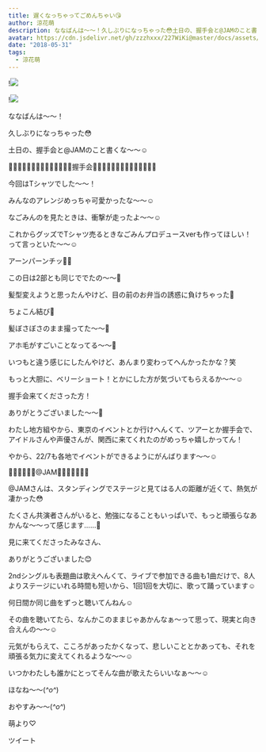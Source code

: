 ```yaml
---
title: 遅くなっちゃってごめんちゃい😘
author: 涼花萌
description: ななばんは〜〜！久しぶりになっちゃった😳土日の、握手会と@JAMのこと書くな〜〜☺️🙌🏻🙌🏻🙌🏻🙌🏻🙌🏻🙌🏻🙌🏻握手会🙌🏻🙌🏻🙌🏻🙌🏻🙌🏻🙌🏻🙌🏻今回はTシャツでした〜〜！...
avatar: https://cdn.jsdelivr.net/gh/zzzhxxx/227WiKi@master/docs/assets/photo/avatar/moe.jpg
date: "2018-05-31"
tags:
  - 涼花萌
---
```


!![](https://cdn.jsdelivr.net/gh/zzzhxxx/227WiKi-image@master/blog-image/moe-2018-05-31_1.jpg)

!![](https://cdn.jsdelivr.net/gh/zzzhxxx/227WiKi-image@master/blog-image/moe-2018-05-31_2.jpg)







ななばんは〜〜！



久しぶりになっちゃった😳





土日の、握手会と@JAMのこと書くな〜〜☺️





🙌🏻🙌🏻🙌🏻🙌🏻🙌🏻🙌🏻🙌🏻握手会🙌🏻🙌🏻🙌🏻🙌🏻🙌🏻🙌🏻🙌🏻




今回はTシャツでした〜〜！



みんなのアレンジめっちゃ可愛かったな〜〜☺️





なごみんのを見たときは、衝撃が走ったよ〜〜☺️




これからグッズでTシャツ売るときなごみんプロデュースverも作ってほしい！って言っといた〜〜☺️








アーンパーンチッ👊🏻












この日は2部とも同じででたの〜〜🙈



髪型変えようと思ったんやけど、目の前のお弁当の誘惑に負けちゃった💓








ちょこん結び🎀












髪ぼさぼさのまま撮ってた〜〜🙈




アホ毛がすごいことなってる〜〜🙈





いつもと違う感じにしたんやけど、あんまり変わってへんかったかな？笑




もっと大胆に、ベリーショート！とかにした方が気づいてもらえるか〜〜☺️







握手会来てくださった方！

ありがとうございました〜〜💓






わたし地方組やから、東京のイベントとか行けへんくて、ツアーとか握手会で、アイドルさんや声優さんが、関西に来てくれたのがめっちゃ嬉しかってん！




やから、22/7も各地でイベントができるようにがんばります〜〜☺️











🍓🍓🍓🍓🍓🍓@JAM🍓🍓🍓🍓🍓🍓🍓




@JAMさんは、スタンディングでステージと見てはる人の距離が近くて、熱気が凄かった😳





たくさん共演者さんがいると、勉強になることもいっぱいで、もっと頑張らなあかんな〜〜って感じます……🙂





見に来てくださったみなさん、

ありがとうございました😊














2ndシングルも表題曲は歌えへんくて、ライブで参加できる曲も1曲だけで、8人よりステージにいれる時間も短いから、1回1回を大切に、歌って踊っています☺️















何日間か同じ曲をずっと聴いてんねん☺️





その曲を聴いてたら、なんかこのままじゃあかんなぁ〜って思って、現実と向き合えんの〜〜☺️





元気がもらえて、こころがあったかくなって、悲しいこととかあっても、それを頑張る気力に変えてくれるような〜〜☺️




いつかわたしも誰かにとってそんな曲が歌えたらいいなぁ〜〜☺️











ほなね〜〜(*^o^*)


おやすみ〜〜(*^o^*)








萌より♡


ツイート




